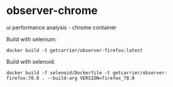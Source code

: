 # observer-chrome
ui performance analysis - chrome container

Build with selenium:

```
docker build -t getcarrier/observer-firefox:latest
```

Build with selenoid:

```
docker build -f selenoid/Dockerfile -t getcarrier/observer-firefox:78.0 . --build-arg VERSION=firefox_78.0
```